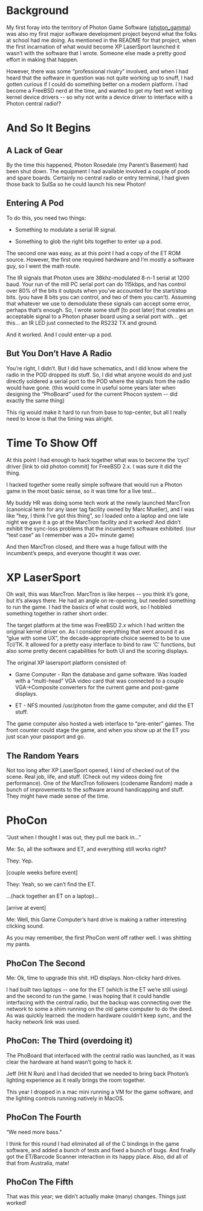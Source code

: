 
# Background

My first foray into the territory of Photon Game Software ([photon_gamma](https://github.com/robertbanz/photon_gamma)) was also my first major software development project beyond what the folks at school had me doing. As mentioned in the README for that project, when the first incarnation of what would become XP LaserSport launched it wasn’t with the software that I wrote. Someone else made a pretty good effort in making that happen.

However, there was some “professional rivalry” involved, and when I had heard that the software in question was not quite working up to snuff, I had gotten curious if I could do something better on a modern platform. I had become a FreeBSD nerd at the time, and wanted to get my feet wet writing kernel device drivers -- so why not write a device driver to interface with a Photon central radio!?

# And So It Begins

## A Lack of Gear

By the time this happened, Photon Rosedale (my Parent’s Basement) had been shut down. The equipment I had available involved a couple of pods and spare boards. Certainly no central radio or entry terminal, I had given those back to SulSa so he could launch his new Photon!

## Entering A Pod

To do this, you need two things:

-   Something to modulate a serial IR signal.
    
-   Something to glob the right bits together to enter up a pod.
   
The second one was easy, as at this point I had a copy of the ET ROM source. However, the first one required hardware and I’m mostly a software guy, so I went the math route.

The IR signals that Photon uses are 38khz-modulated 8-n-1 serial at 1200 baud. Your run of the mill PC serial port can do 115kbps, and has control over 80% of the bits it outputs when you’ve accounted for the start/stop bits. (you have 8 bits you can control, and two of them you can’t). Assuming that whatever we use to demodulate these signals can accept some error, perhaps that’s enough. So, I wrote some stuff [to post later] that creates an acceptable signal to a Photon phaser board using a serial port with… get this… an IR LED just connected to the RS232 TX and ground.

And it worked. And I could enter-up a pod.

## But You Don’t Have A Radio

You’re right, I didn’t. But I did have schematics, and I did know where the radio in the POD dropped its stuff. So, I did what anyone would do and just directly soldered a serial port to the POD where the signals from the radio would have gone. (this would come in useful some years later when designing the “PhoBoard” used for the current Phocon system -- did exactly the same thing)

This rig would make it hard to run from base to top-center, but all I really need to know is that the timing was alright.

# Time To Show Off

At this point I had enough to hack together what was to become the ‘cycl’ driver [link to old photon commit] for FreeBSD 2.x. I was sure it did the thing.

I hacked together some really simple software that would run a Photon game in the most basic sense, so it was time for a live test...

My buddy HR was doing some tech work at the newly launched MarcTron (canonical term for any laser tag facility owned by Marc Mueller), and I was like “hey, I think I’ve got this thing”, so I loaded onto a laptop and one late night we gave it a go at the MarcTron facility and it worked! And didn’t exhibit the sync-loss problems that the incumbent’s software exhibited. (our “test case” as I remember was a 20+ minute game)

And then MarcTron closed, and there was a huge fallout with the incumbent’s peeps, and everyone thought it was over.

# XP LaserSport

Oh wait, this was MarcTron. MarcTron is like herpes -- you think it’s gone, but it’s always there. He had an angle on re-opening, but needed something to run the game. I had the basics of what could work, so I hobbled something together in rather short order.

The target platform at the time was FreeBSD 2.x which I had written the original kernel driver on. As I consider everything that went around it as “glue with some UX”, the decade-appropriate choice seemed to be to use Tcl/TK. It allowed for a pretty easy interface to bind to raw ‘C’ functions, but also some pretty decent capabilities for both UI and the scoring displays.

The original XP lasersport platform consisted of:

-   Game Computer - Ran the database and game software. Was loaded with a “multi-head” VGA video card that was connected to a couple VGA->Composite converters for the current game and post-game displays.
    
-   ET - NFS mounted /usr/photon from the game computer, and did the ET stuff.
    
The game computer also hosted a web interface to “pre-enter” games. The front counter could stage the game, and when you show up at the ET you just scan your passport and go.

## The Random Years

Not too long after XP LaserSport opened, I kind of checked out of the scene. Real job, life, and stuff. (Check out my videos doing fire performance). One of the MarcTron followers (codename Random) made a bunch of improvements to the software around handicapping and stuff. They might have made sense of the time.

# PhoCon

“Just when I thought I was out, they pull me back in…”

Me: So, all the software and ET, and everything still works right?

They: Yep.

[couple weeks before event]

They: Yeah, so we can’t find the ET.

…(hack together an ET on a laptop)...

[arrive at event]

Me: Well, this Game Computer’s hard drive is making a rather interesting clicking sound.

As you may remember, the first PhoCon went off rather well. I was shitting my pants.

## PhoCon The Second

Me: Ok, time to upgrade this shit. HD displays. Non-clicky hard drives.

I had built two laptops -- one for the ET (which is the ET we’re still using) and the second to run the game. I was hoping that it could handle interfacing with the central radio, but the backup was connecting over the network to some a shim running on the old game computer to do the deed. As was quickly learned: the modern hardware couldn’t keep sync, and the hacky network link was used.

## PhoCon: The Third (overdoing it)

The PhoBoard that interfaced with the central radio was launched, as it was clear the hardware at hand wasn’t going to hack it.

Jeff (Hit N Run) and I had decided that we needed to bring back Photon’s lighting experience as it really brings the room together.

This year I dropped in a mac mini running a VM for the game software, and the lighting controls running natively in MacOS.

## PhoCon The Fourth

“We need more bass.”

I think for this round I had eliminated all of the C bindings in the game software, and added a bunch of tests and fixed a bunch of bugs. And finally got the ET/Barcode Scanner interaction in its happy place. Also, did all of that from Australia, mate!

## PhoCon The Fifth

That was this year; we didn’t actually make (many) changes. Things just worked!
